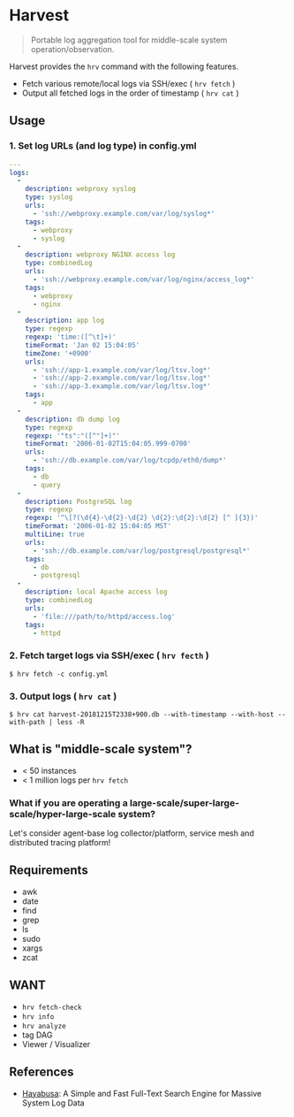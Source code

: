 # Harvest

> Portable log aggregation tool for middle-scale system operation/observation.

Harvest provides the `hrv` command with the following features.

- Fetch various remote/local logs via SSH/exec ( `hrv fetch` )
- Output all fetched logs in the order of timestamp ( `hrv cat` )

## Usage

### 1. Set log URLs (and log type) in config.yml

``` yaml
---
logs:
  -
    description: webproxy syslog
    type: syslog
    urls:
      - 'ssh://webproxy.example.com/var/log/syslog*'
    tags:
      - webproxy
      - syslog
  -
    description: webproxy NGINX access log
    type: combinedLog
    urls:
      - 'ssh://webproxy.example.com/var/log/nginx/access_log*'
    tags:
      - webproxy
      - nginx
  -
    description: app log
    type: regexp
    regexp: 'time:([^\t]+)'
    timeFormat: 'Jan 02 15:04:05'
    timeZone: '+0900'
    urls:
      - 'ssh://app-1.example.com/var/log/ltsv.log*'
      - 'ssh://app-2.example.com/var/log/ltsv.log*'
      - 'ssh://app-3.example.com/var/log/ltsv.log*'
    tags:
      - app
  -
    description: db dump log
    type: regexp
    regexp: '"ts":"([^"]+)"'
    timeFormat: '2006-01-02T15:04:05.999-0700'
    urls:
      - 'ssh://db.example.com/var/log/tcpdp/eth0/dump*'
    tags:
      - db
      - query
  -
    description: PostgreSQL log
    type: regexp
    regexp: '^\[?(\d{4}-\d{2}-\d{2} \d{2}:\d{2}:\d{2} [^ ]{3})'
    timeFormat: '2006-01-02 15:04:05 MST'
    multiLine: true
    urls:
      - 'ssh://db.example.com/var/log/postgresql/postgresql*'
    tags:
      - db
      - postgresql
  -
    description: local Apache access log
    type: combinedLog
    urls:
      - 'file:///path/to/httpd/access.log'
    tags:
      - httpd
```

### 2. Fetch target logs via SSH/exec ( `hrv fecth` )

``` console
$ hrv fetch -c config.yml
```

### 3. Output logs ( `hrv cat` )

``` console
$ hrv cat harvest-20181215T2338+900.db --with-timestamp --with-host --with-path | less -R
```

## What is "middle-scale system"?

- < 50 instances
- < 1 million logs per `hrv fetch`

### What if you are operating a large-scale/super-large-scale/hyper-large-scale system?

Let's consider agent-base log collector/platform, service mesh and distributed tracing platform!

## Requirements

- awk
- date
- find
- grep
- ls
- sudo
- xargs
- zcat

## WANT

- `hrv fetch-check`
- `hrv info`
- `hrv analyze`
- tag DAG
- Viewer / Visualizer

## References

- [Hayabusa](https://github.com/hirolovesbeer/hayabusa): A Simple and Fast Full-Text Search Engine for Massive System Log Data
